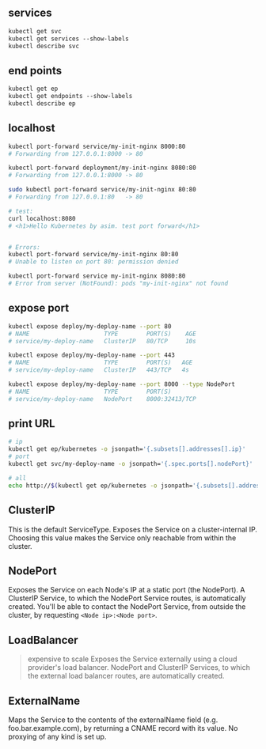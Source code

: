 ## services 
```txt
kubectl get svc
kubectl get services --show-labels
kubectl describe svc
```


## end points 
```txt
kubectl get ep
kubectl get endpoints --show-labels
kubectl describe ep
```


## localhost
```bash
kubectl port-forward service/my-init-nginx 8000:80
# Forwarding from 127.0.0.1:8000 -> 80

kubectl port-forward deployment/my-init-nginx 8080:80
# Forwarding from 127.0.0.1:8000 -> 80

sudo kubectl port-forward service/my-init-nginx 80:80
# Forwarding from 127.0.0.1:80   -> 80

# test:
curl localhost:8080
# <h1>Hello Kubernetes by asim. test port forward</h1>


# Errors:
kubectl port-forward service/my-init-nginx 80:80
# Unable to listen on port 80: permission denied

kubectl port-forward service my-init-nginx 8080:80
# Error from server (NotFound): pods "my-init-nginx" not found
```


## expose port
```bash
kubectl expose deploy/my-deploy-name --port 80
# NAME                     TYPE        PORT(S)    AGE
# service/my-deploy-name   ClusterIP   80/TCP     10s

kubectl expose deploy/my-deploy-name --port 443
# NAME                     TYPE        PORT(S)   AGE
# service/my-deploy-name   ClusterIP   443/TCP   4s

kubectl expose deploy/my-deploy-name --port 8000 --type NodePort
# NAME                     TYPE        PORT(S)
# service/my-deploy-name   NodePort    8000:32413/TCP
```


## print URL
```bash
# ip
kubectl get ep/kubernetes -o jsonpath='{.subsets[].addresses[].ip}'
# port
kubectl get svc/my-deploy-name -o jsonpath='{.spec.ports[].nodePort}'

# all
echo http://$(kubectl get ep/kubernetes -o jsonpath='{.subsets[].addresses[].ip}'):$(kubectl get svc/my-deploy-name -o jsonpath='{.spec.ports[].nodePort}')
```


## ClusterIP
This is the default ServiceType. 
Exposes the Service on a cluster-internal IP. 
Choosing this value makes the Service only reachable from within the cluster. 


## NodePort
Exposes the Service on each Node's IP at a static port (the NodePort). 
A ClusterIP Service, to which the NodePort Service routes, is 
automatically created. You'll be able to contact the NodePort Service, 
from outside the cluster, by requesting `<Node ip>:<Node port>`.


## LoadBalancer
> expensive to scale
Exposes the Service externally using a cloud provider's 
load balancer. NodePort and ClusterIP Services, to which the 
external load balancer routes, are automatically created.


## ExternalName
Maps the Service to the contents of the externalName 
field (e.g. foo.bar.example.com), by returning a CNAME 
record with its value. No proxying of any kind is set up.
